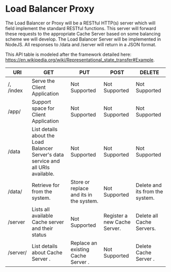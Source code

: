 ﻿# Load Balancer Proxy

The Load Balancer or Proxy will be a RESTful HTTP(s) server which will field implement the standard RESTful functions. 
This server will forward these requests to the appropriate Cache Server based on some balancing scheme we will develop. The Load Balancer Server will be implemented in NodeJS. All responses to /data and /server will return in a JSON format.  

This API table is modeled after the framework detailed here: https://en.wikipedia.org/wiki/Representational_state_transfer#Example. 

| URI | GET | PUT | POST | DELETE |
|-----|-----|-----|------|--------|
| /, /index | Serve the Client Application | Not Supported | Not Supported | Not Supported |
| /app/<resource> | Support space for Client Application | Not Supported | Not Supported | Not Supported |
| /data | List details about the Load Balancer Server's data service and all URIs available. | Not Supported | Not Supported | Not Supported |
| /data/<key> | Retrieve <value> for <key> from the system. | Store or replace <key> and its <value> in the system. | Not Supported | Delete <key> and its <value> from the system. |
| /server | Lists all available Cache server and their status | Not Supported | Register a new Cache Server. | Delete all Cache Servers. |
| /server/<id> | List details about Cache Server <id>. | Replace an existing Cache Server <id>. | Not Supported | Delete Cache Server <id>. |
